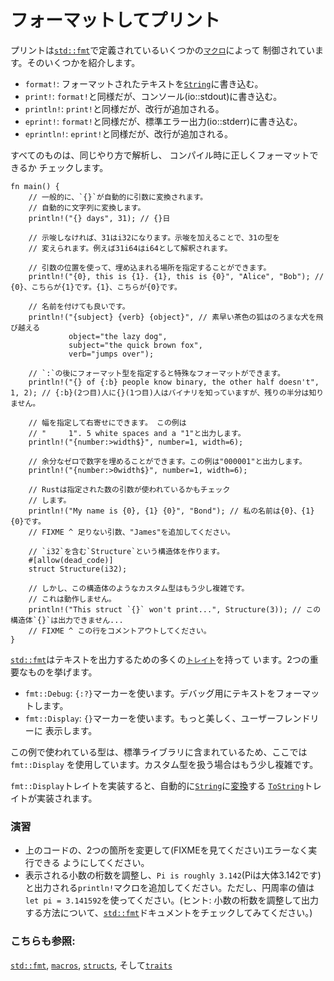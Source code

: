 # フォーマットしてプリント

プリントは[`std::fmt`][fmt]で定義されているいくつかの[`マクロ`][macros]によって
制御されています。そのいくつかを紹介します。

* `format!`: フォーマットされたテキストを[`String`][string]に書き込む。
* `print!`: `format!`と同様だが、コンソール(io::stdout)に書き込む。
* `println!`: `print!`と同様だが、改行が追加される。
* `eprint!`: `format!`と同様だが、標準エラー出力(io::stderr)に書き込む。
* `eprintln!`: `eprint!`と同様だが、改行が追加される。

すべてのものは、同じやり方で解析し、 コンパイル時に正しくフォーマットできるか
チェックします。

```rust,editable,ignore,mdbook-runnable
fn main() {
    // 一般的に、`{}`が自動的に引数に変換されます。
    // 自動的に文字列に変換します。
    println!("{} days", 31); // {}日

    // 示唆しなければ、31はi32になります。示唆を加えることで、31の型を
    // 変えられます。例えば31i64はi64として解釈されます。

    // 引数の位置を使って、埋め込まれる場所を指定することができます。
    println!("{0}, this is {1}. {1}, this is {0}", "Alice", "Bob"); // {0}、こちらが{1}です。{1}、こちらが{0}です。

    // 名前を付けても良いです。
    println!("{subject} {verb} {object}", // 素早い茶色の狐はのろまな犬を飛び越える
             object="the lazy dog",
             subject="the quick brown fox",
             verb="jumps over");

    // `:`の後にフォーマット型を指定すると特殊なフォーマットができます。
    println!("{} of {:b} people know binary, the other half doesn't", 1, 2); // {:b}(2つ目)人に{}(1つ目)人はバイナリを知っていますが、残りの半分は知りません。

    // 幅を指定して右寄せにできます。 この例は
    // "     1". 5 white spaces and a "1"と出力します。
    println!("{number:>width$}", number=1, width=6);

    // 余分なゼロで数字を埋めることができます。この例は"000001"と出力します。
    println!("{number:>0width$}", number=1, width=6);

    // Rustは指定された数の引数が使われているかもチェック
    // します。
    println!("My name is {0}, {1} {0}", "Bond"); // 私の名前は{0}、{1} {0}です。
    // FIXME ^ 足りない引数、"James"を追加してください。

    // `i32`を含む`Structure`という構造体を作ります。
    #[allow(dead_code)]
    struct Structure(i32);

    // しかし、この構造体のようなカスタム型はもう少し複雑です。
    // これは動作しません。
    println!("This struct `{}` won't print...", Structure(3)); // この構造体`{}`は出力できません...
    // FIXME ^ この行をコメントアウトしてください。
}
```

[`std::fmt`][fmt]はテキストを出力するための多くの[`トレイト`][traits]を持って
います。2つの重要なものを挙げます。

* `fmt::Debug`: `{:?}`マーカーを使います。デバッグ用にテキストをフォーマットします。
* `fmt::Display`: `{}`マーカーを使います。もっと美しく、ユーザーフレンドリーに
表示します。

この例で使われている型は、標準ライブラリに含まれているため、ここでは`fmt::Display`
を使用しています。カスタム型を扱う場合はもう少し複雑です。

`fmt::Display`トレイトを実装すると、自動的に[`String`][string]に[変換][convert]する
[`ToString`]トレイトが実装されます。

### 演習

 * 上のコードの、2つの箇所を変更して(FIXMEを見てください)エラーなく実行できる
   ようにしてください。
 * 表示される小数の桁数を調整し、`Pi is roughly 3.142`(Piは大体3.142です)
   と出力される`println!`マクロを追加してください。ただし、円周率の値は
   `let pi = 3.141592`を使ってください。(ヒント: 小数の桁数を調整して出力
   する方法について、[`std::fmt`][fmt]ドキュメントをチェックしてみてください。)

### こちらも参照:

[`std::fmt`][fmt], [`macros`][macros], [`structs`][structs],
そして[`traits`][traits]

[fmt]: https://doc.rust-lang.org/std/fmt/
[macros]: ../macros.md
[string]: ../std/str.md
[structs]: ../custom_types/structs.md
[traits]: https://doc.rust-lang.org/std/fmt/#formatting-traits
[`ToString`]: https://doc.rust-lang.org/std/string/trait.ToString.html
[convert]: ../conversion/string.md
